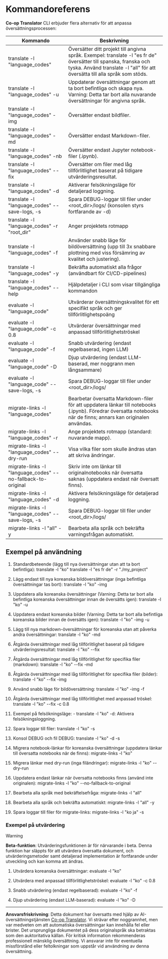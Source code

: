 <!--
CO_OP_TRANSLATOR_METADATA:
{
  "original_hash": "a6cddf5e9648ef0bba0de7eb07e74cf1",
  "translation_date": "2025-10-15T03:19:06+00:00",
  "source_file": "getting_started/command-reference.md",
  "language_code": "sv"
}
-->
# Kommandoreferens

**Co-op Translator** CLI erbjuder flera alternativ för att anpassa översättningsprocessen:

Kommando                                       | Beskrivning
-----------------------------------------------|-------------------------------------------------------------------------------------------------------------------------------------------------------------------------------------------------------
translate -l "language_codes"                  | Översätter ditt projekt till angivna språk. Exempel: translate -l "es fr de" översätter till spanska, franska och tyska. Använd translate -l "all" för att översätta till alla språk som stöds.
translate -l "language_codes" -u               | Uppdaterar översättningar genom att ta bort befintliga och skapa nya. Varning: Detta tar bort alla nuvarande översättningar för angivna språk.
translate -l "language_codes" -img             | Översätter endast bildfiler.
translate -l "language_codes" -md              | Översätter endast Markdown-filer.
translate -l "language_codes" -nb              | Översätter endast Jupyter notebook-filer (.ipynb).
translate -l "language_codes" --fix            | Översätter om filer med låg tillförlitlighet baserat på tidigare utvärderingsresultat.
translate -l "language_codes" -d               | Aktiverar felsökningsläge för detaljerad loggning.
translate -l "language_codes" --save-logs, -s  | Spara DEBUG-loggar till filer under <root_dir>/logs/ (konsolen styrs fortfarande av -d)
translate -l "language_codes" -r "root_dir"    | Anger projektets rotmapp
translate -l "language_codes" -f               | Använder snabb läge för bildöversättning (upp till 3x snabbare plottning med viss försämring av kvalitet och justering).
translate -l "language_codes" -y               | Bekräfta automatiskt alla frågor (användbart för CI/CD-pipelines)
translate -l "language_codes" --help           | Hjälpdetaljer i CLI som visar tillgängliga kommandon
evaluate -l "language_code"                    | Utvärderar översättningskvalitet för ett specifikt språk och ger tillförlitlighetspoäng
evaluate -l "language_code" -c 0.8             | Utvärderar översättningar med anpassad tillförlitlighetströskel
evaluate -l "language_code" -f                 | Snabb utvärdering (endast regelbaserad, ingen LLM)
evaluate -l "language_code" -D                 | Djup utvärdering (endast LLM-baserad, mer noggrann men långsammare)
evaluate -l "language_code" --save-logs, -s    | Spara DEBUG-loggar till filer under <root_dir>/logs/
migrate-links -l "language_codes"              | Bearbetar översatta Markdown-filer för att uppdatera länkar till notebooks (.ipynb). Föredrar översatta notebooks när de finns; annars kan originalen användas.
migrate-links -l "language_codes" -r           | Ange projektets rotmapp (standard: nuvarande mapp).
migrate-links -l "language_codes" --dry-run    | Visa vilka filer som skulle ändras utan att skriva ändringar.
migrate-links -l "language_codes" --no-fallback-to-original | Skriv inte om länkar till originalnotebooks när översatta saknas (uppdatera endast när översatt finns).
migrate-links -l "language_codes" -d           | Aktivera felsökningsläge för detaljerad loggning.
migrate-links -l "language_codes" --save-logs, -s | Spara DEBUG-loggar till filer under <root_dir>/logs/
migrate-links -l "all" -y                      | Bearbeta alla språk och bekräfta varningsfrågan automatiskt.

## Exempel på användning

  1. Standardbeteende (lägg till nya översättningar utan att ta bort befintliga):   translate -l "ko"    translate -l "es fr de" -r "./my_project"

  2. Lägg endast till nya koreanska bildöversättningar (inga befintliga översättningar tas bort):    translate -l "ko" -img

  3. Uppdatera alla koreanska översättningar (Varning: Detta tar bort alla befintliga koreanska översättningar innan de översätts igen):    translate -l "ko" -u

  4. Uppdatera endast koreanska bilder (Varning: Detta tar bort alla befintliga koreanska bilder innan de översätts igen):    translate -l "ko" -img -u

  5. Lägg till nya markdown-översättningar för koreanska utan att påverka andra översättningar:    translate -l "ko" -md

  6. Åtgärda översättningar med låg tillförlitlighet baserat på tidigare utvärderingsresultat: translate -l "ko" --fix

  7. Åtgärda översättningar med låg tillförlitlighet för specifika filer (markdown): translate -l "ko" --fix -md

  8. Åtgärda översättningar med låg tillförlitlighet för specifika filer (bilder): translate -l "ko" --fix -img

  9. Använd snabb läge för bildöversättning:    translate -l "ko" -img -f

  10. Åtgärda översättningar med låg tillförlitlighet med anpassad tröskel: translate -l "ko" --fix -c 0.8

  11. Exempel på felsökningsläge: - translate -l "ko" -d: Aktivera felsökningsloggning.
  12. Spara loggar till filer: translate -l "ko" -s
  13. Konsol DEBUG och fil DEBUG: translate -l "ko" -d -s

  14. Migrera notebook-länkar för koreanska översättningar (uppdatera länkar till översatta notebooks när de finns):    migrate-links -l "ko"

  15. Migrera länkar med dry-run (inga filändringar):    migrate-links -l "ko" --dry-run

  16. Uppdatera endast länkar när översatta notebooks finns (använd inte originalen):    migrate-links -l "ko" --no-fallback-to-original

  17. Bearbeta alla språk med bekräftelsefråga:    migrate-links -l "all"

  18. Bearbeta alla språk och bekräfta automatiskt:    migrate-links -l "all" -y
  19. Spara loggar till filer för migrate-links:    migrate-links -l "ko ja" -s

### Exempel på utvärdering

> [!WARNING]  
> **Beta-funktion**: Utvärderingsfunktionen är för närvarande i beta. Denna funktion har släppts för att utvärdera översatta dokument, och utvärderingsmetoder samt detaljerad implementation är fortfarande under utveckling och kan komma att ändras.

  1. Utvärdera koreanska översättningar: evaluate -l "ko"

  2. Utvärdera med anpassad tillförlitlighetströskel: evaluate -l "ko" -c 0.8

  3. Snabb utvärdering (endast regelbaserad): evaluate -l "ko" -f

  4. Djup utvärdering (endast LLM-baserad): evaluate -l "ko" -D

---

**Ansvarsfriskrivning**:
Detta dokument har översatts med hjälp av AI-översättningstjänsten [Co-op Translator](https://github.com/Azure/co-op-translator). Vi strävar efter noggrannhet, men var medveten om att automatiska översättningar kan innehålla fel eller brister. Det ursprungliga dokumentet på dess originalspråk ska betraktas som den auktoritativa källan. För kritisk information rekommenderas professionell mänsklig översättning. Vi ansvarar inte för eventuella missförstånd eller feltolkningar som uppstår vid användning av denna översättning.